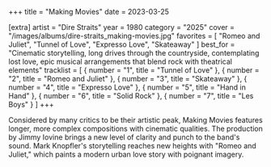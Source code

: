 +++
title = "Making Movies"
date = 2023-03-25

[extra]
artist = "Dire Straits"
year = 1980
category = "2025"
cover = "/images/albums/dire-straits_making-movies.jpg"
favorites = [
    "Romeo and Juliet",
    "Tunnel of Love",
    "Expresso Love",
    "Skateaway"
]
best_for = "Cinematic storytelling, long drives through the countryside, contemplating lost love, epic musical arrangements that blend rock with theatrical elements"
tracklist = [
    { number = "1", title = "Tunnel of Love" },
    { number = "2", title = "Romeo and Juliet" },
    { number = "3", title = "Skateaway" },
    { number = "4", title = "Expresso Love" },
    { number = "5", title = "Hand in Hand" },
    { number = "6", title = "Solid Rock" },
    { number = "7", title = "Les Boys" }
]
+++

Considered by many critics to be their artistic peak, Making Movies features longer, more complex compositions with cinematic qualities. The production by Jimmy Iovine brings a new level of clarity and punch to the band's sound. Mark Knopfler's storytelling reaches new heights with "Romeo and Juliet," which paints a modern urban love story with poignant imagery.